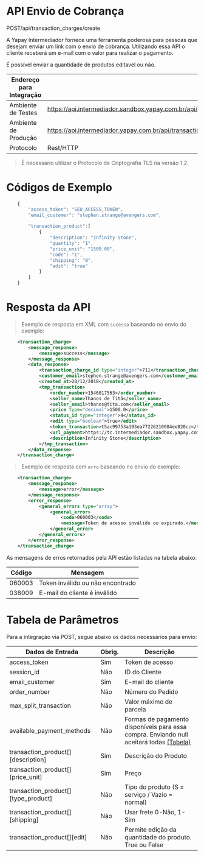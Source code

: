 # API Envio de Cobrança

<span class="post">POST</span><span class="beforePost">/api/transaction_charges/create</span>

A Yapay Intermediador fornece uma ferramenta poderosa para pessoas que desejam enviar um link com o envio de cobrança. Utilizando essa API o cliente receberá um e-mail com o valor para realizar o pagamento. 

É possível enviar a quantidade de produtos editavel ou não.


| Endereço para Integração |                                                                               |
|--------------------------|-------------------------------------------------------------------------------|
| Ambiente de Testes       | https://api.intermediador.sandbox.yapay.com.br/api/transaction_charges/create |
| Ambiente de Produção     | https://api.intermediador.yapay.com.br/api/transaction_charges/create         |
| Protocolo                | Rest/HTTP                                                                     |

> É necessario utilizar o Protocolo de Criptografia TLS na versão 1.2. 

# Códigos de Exemplo


```javascript
    {
        "access_token": "SEU_ACCESS_TOKEN",
        "email_customer": "stephen.strange@avengers.com",               
            
        "transaction_product":[  
            {  
                "description": "Infinity Stone",
                "quantity": "1",
                "price_unit": "1500.00",
                "code": "1",
                "shipping": "0",
                "edit": "true"
            }
        ]   
    }
```


# Resposta da API

> Exemplo de resposta em XML com `sucesso` baseando no envio do exemplo:

```xml
    <transaction_charge>
        <message_response>
            <message>success</message>
        </message_response>
        <data_response>
            <transaction_charge_id type="integer">711</transaction_charge_id>
            <customer_email>stephen.strange@avengers.com</customer_email>
            <created_at>28/12/2018</created_at>
            <tmp_transaction>
                <order_number>1546017563</order_number>
                <seller_name>Thanos de Titã</seller_name>
                <seller_email>thanos@tita.com</seller_email>
                <price type="decimal">1500.0</price>
                <status_id type="integer">4</status_id>
                <edit type="boolean">true</edit>
                <token_transaction>t5ac99753a193ea77226210084ee820cc</token_transaction>
                <url_payment>https://tc.intermediador.sandbox.yapay.com.br/payment/car/</url_payment>
                <description>Infinity Stone</description>
            </tmp_transaction>
        </data_response>
    </transaction_charge>
```


> Exemplo de resposta com `erro` baseando no envio do exemplo:


```xml
    <transaction_charge>
        <message_response>
            <message>error</message>
        </message_response>
        <error_response>
            <general_errors type="array">
                <general_error>
                    <code>060003</code>
                    <message>Token de acesso inválido ou expirado.</message>
                </general_error>
            </general_errors>
        </error_response>
    </transaction_charge>
```



As mensagens de erros retornados pela API estão listadas na tabela abaixo:

| Código    |  Mensagem                                   |
|-----------|---------------------------------------------|
| 060003	| Token inválido ou não encontrado            |
| 038009    | E-mail do cliente é inválido                |


# Tabela de Parâmetros

Para a integração via <span class="post">POST</span>, segue abaixo os dados necessários para envio:

| Dados de Entrada                    |	Obrig.  |	Descrição                                            |
|-------------------------------------|---------|--------------------------------------------------------|
| access_token                        |	Sim     | Token de acesso                                        |
| session_id                          |	Não	    | ID do Cliente                                          |
| email_customer                      |	Sim     | E-mail do cliente                                      |
| order_number                        | Não     | Número do Pedido                                       |
| max_split_transaction               | Não     | Valor máximo de parcela                                |
| available_payment_methods           | Não     | Formas de pagamento disponíveis para essa compra. Enviando null aceitará todas [(Tabela)](tabelas.md#tabela-3-formas-de-pagamento)   
| transaction_product[][description]  | Sim     | Descrição do Produto                                   |
| transaction_product[][price_unit]   | Sim     | Preço                                                  |
| transaction_product[][type_product] | Não     | Tipo do produto (S = serviço / Vazio = normal)         |
| transaction_product[][shipping]     | Não     | Usar frete 0-Não, 1-Sim                                |
| transaction_product[][edit]         | Não     | Permite edição da quantidade do produto. True ou False |

